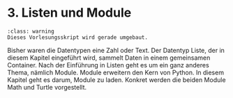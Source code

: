 # 3. Listen und Module

```{admonition} Hinweise zur Vorlesung Objektorientierte Programmierung im WiSe 2025/26
:class: warning
Dieses Vorlesungsskript wird gerade umgebaut.
```

Bisher waren die Datentypen eine Zahl oder Text. Der Datentyp Liste, der in
diesem Kapitel eingeführt wird, sammelt Daten in einem gemeinsamen Container.
Nach der Einführung in Listen geht es um ein ganz anderes Thema, nämlich Module.
Module erweitern den Kern von Python. In diesem Kapitel geht es darum, Module zu
laden. Konkret werden die beiden Module Math und Turtle vorgestellt.
